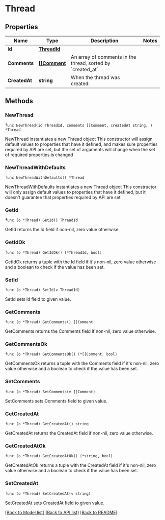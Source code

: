 # Thread

## Properties

Name | Type | Description | Notes
------------ | ------------- | ------------- | -------------
**Id** | [**ThreadId**](ThreadId.md) |  | 
**Comments** | [**[]Comment**](Comment.md) | An array of comments in the thread, sorted by &#x60;created_at&#x60;. | 
**CreatedAt** | **string** | When the thread was created. | 

## Methods

### NewThread

`func NewThread(id ThreadId, comments []Comment, createdAt string, ) *Thread`

NewThread instantiates a new Thread object
This constructor will assign default values to properties that have it defined,
and makes sure properties required by API are set, but the set of arguments
will change when the set of required properties is changed

### NewThreadWithDefaults

`func NewThreadWithDefaults() *Thread`

NewThreadWithDefaults instantiates a new Thread object
This constructor will only assign default values to properties that have it defined,
but it doesn't guarantee that properties required by API are set

### GetId

`func (o *Thread) GetId() ThreadId`

GetId returns the Id field if non-nil, zero value otherwise.

### GetIdOk

`func (o *Thread) GetIdOk() (*ThreadId, bool)`

GetIdOk returns a tuple with the Id field if it's non-nil, zero value otherwise
and a boolean to check if the value has been set.

### SetId

`func (o *Thread) SetId(v ThreadId)`

SetId sets Id field to given value.


### GetComments

`func (o *Thread) GetComments() []Comment`

GetComments returns the Comments field if non-nil, zero value otherwise.

### GetCommentsOk

`func (o *Thread) GetCommentsOk() (*[]Comment, bool)`

GetCommentsOk returns a tuple with the Comments field if it's non-nil, zero value otherwise
and a boolean to check if the value has been set.

### SetComments

`func (o *Thread) SetComments(v []Comment)`

SetComments sets Comments field to given value.


### GetCreatedAt

`func (o *Thread) GetCreatedAt() string`

GetCreatedAt returns the CreatedAt field if non-nil, zero value otherwise.

### GetCreatedAtOk

`func (o *Thread) GetCreatedAtOk() (*string, bool)`

GetCreatedAtOk returns a tuple with the CreatedAt field if it's non-nil, zero value otherwise
and a boolean to check if the value has been set.

### SetCreatedAt

`func (o *Thread) SetCreatedAt(v string)`

SetCreatedAt sets CreatedAt field to given value.



[[Back to Model list]](../README.md#documentation-for-models) [[Back to API list]](../README.md#documentation-for-api-endpoints) [[Back to README]](../README.md)



